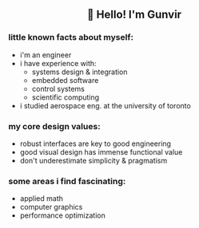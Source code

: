 
<h2 align="center">🌊 Hello! I'm Gunvir</h2>

### little known facts about myself:
- i'm an engineer
- i have experience with:
  - systems design & integration
  - embedded software
  - control systems
  - scientific computing
- i studied aerospace eng. at the university of toronto

### my core design values:
- robust interfaces are key to good engineering
- good visual design has immense functional value
- don't underestimate simplicity & pragmatism

### some areas i find fascinating:
- applied math
- computer graphics
- performance optimization
